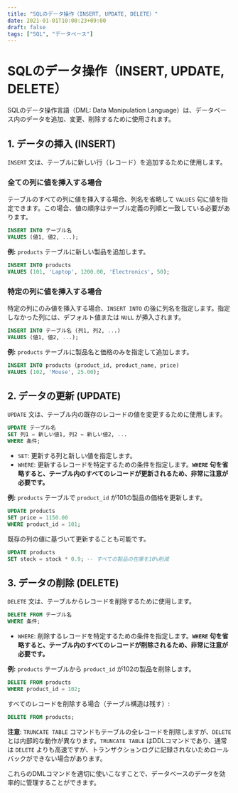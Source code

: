 ```yaml
---
title: "SQLのデータ操作（INSERT, UPDATE, DELETE）"
date: 2021-01-01T10:00:23+09:00
draft: false
tags: ["SQL", "データベース"] 
---
```

<!--more-->
# SQLのデータ操作（INSERT, UPDATE, DELETE）

SQLのデータ操作言語（DML: Data Manipulation Language）は、データベース内のデータを追加、変更、削除するために使用されます。

## 1. データの挿入 (INSERT)

`INSERT` 文は、テーブルに新しい行（レコード）を追加するために使用します。

### 全ての列に値を挿入する場合

テーブルのすべての列に値を挿入する場合、列名を省略して `VALUES` 句に値を指定できます。この場合、値の順序はテーブル定義の列順と一致している必要があります。

```sql
INSERT INTO テーブル名
VALUES (値1, 値2, ...);
```
**例:**
`products` テーブルに新しい製品を追加します。
```sql
INSERT INTO products
VALUES (101, 'Laptop', 1200.00, 'Electronics', 50);
```

### 特定の列に値を挿入する場合

特定の列にのみ値を挿入する場合、`INSERT INTO` の後に列名を指定します。指定しなかった列には、デフォルト値または `NULL` が挿入されます。

```sql
INSERT INTO テーブル名 (列1, 列2, ...)
VALUES (値1, 値2, ...);
```
**例:**
`products` テーブルに製品名と価格のみを指定して追加します。
```sql
INSERT INTO products (product_id, product_name, price)
VALUES (102, 'Mouse', 25.00);
```

## 2. データの更新 (UPDATE)

`UPDATE` 文は、テーブル内の既存のレコードの値を変更するために使用します。

```sql
UPDATE テーブル名
SET 列1 = 新しい値1, 列2 = 新しい値2, ...
WHERE 条件;
```
-   `SET`: 更新する列と新しい値を指定します。
-   `WHERE`: 更新するレコードを特定するための条件を指定します。**`WHERE` 句を省略すると、テーブル内のすべてのレコードが更新されるため、非常に注意が必要です。**

**例:**
`products` テーブルで `product_id` が101の製品の価格を更新します。
```sql
UPDATE products
SET price = 1150.00
WHERE product_id = 101;
```

既存の列の値に基づいて更新することも可能です。
```sql
UPDATE products
SET stock = stock * 0.9; -- すべての製品の在庫を10%削減
```

## 3. データの削除 (DELETE)

`DELETE` 文は、テーブルからレコードを削除するために使用します。

```sql
DELETE FROM テーブル名
WHERE 条件;
```
-   `WHERE`: 削除するレコードを特定するための条件を指定します。**`WHERE` 句を省略すると、テーブル内のすべてのレコードが削除されるため、非常に注意が必要です。**

**例:**
`products` テーブルから `product_id` が102の製品を削除します。
```sql
DELETE FROM products
WHERE product_id = 102;
```

すべてのレコードを削除する場合（テーブル構造は残す）:
```sql
DELETE FROM products;
```
**注意**: `TRUNCATE TABLE` コマンドもテーブルの全レコードを削除しますが、`DELETE` とは内部的な動作が異なります。`TRUNCATE TABLE` はDDLコマンドであり、通常は `DELETE` よりも高速ですが、トランザクションログに記録されないためロールバックができない場合があります。

これらのDMLコマンドを適切に使いこなすことで、データベースのデータを効率的に管理することができます。